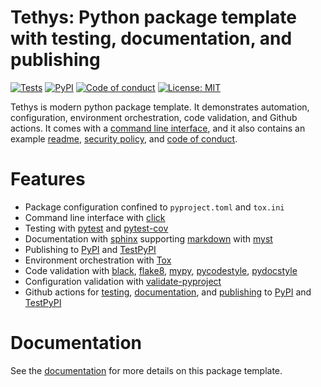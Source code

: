 # Tethys: Python package template with testing, documentation, and publishing

[![Tests](https://github.com/pcsagan/tethys/actions/workflows/tests.yml/badge.svg)](https://github.com/pcsagan/tethys/actions/workflows/tests.yml)
[![PyPI](https://img.shields.io/pypi/v/tethys-template.svg?label=PyPI)](https://pypi.org/project/tethys-template/)
[![Code of conduct](https://img.shields.io/badge/Code%20of%20conduct-welcoming-blue)](https://github.com/pcsagan/tethys/blob/main/CODE_OF_CONDUCT.md)
[![License: MIT](https://img.shields.io/badge/License-MIT-blue.svg)](https://github.com/pcsagan/tethys/blob/main/LICENSE)

Tethys is modern python package template. It demonstrates automation, configuration, environment orchestration, code validation, and Github actions. It comes with a [command line interface](), and it also contains an example [readme](), [security policy](), and [code of conduct]().

# Features

- Package configuration confined to `pyproject.toml` and `tox.ini`
- Command line interface with [click](https://click.palletsprojects.com/)
- Testing with [pytest](https://docs.pytest.org/en/7.1.x/reference/customize.html#tox-ini) and [pytest-cov](https://pytest-cov.readthedocs.io/en/latest/tox.html)
- Documentation with [sphinx](https://www.sphinx-doc.org/en/master) supporting [markdown](https://coderefinery.github.io/sphinx-lesson/md-and-rst) with [myst](https://myst-parser.readthedocs.io/en/latest)
- Publishing to [PyPI](https://pypi.org) and [TestPyPI](https://test.pypi.org)
- Environment orchestration with [Tox](https://github.com/tox-dev/tox)
- Code validation with [black](https://github.com/psf/black), [flake8](https://github.com/PyCQA/flake8), [mypy](https://github.com/python/mypy), [pycodestyle](https://github.com/PyCQA/pycodestyle), [pydocstyle](https://github.com/PyCQA/pydocstyle)
- Configuration validation with [validate-pyproject](https://github.com/abravalheri/validate-pyproject)
- Github actions for [testing](https://github.com/pcsagan/tethys/blob/main/.github/workflows/tests.yml), [documentation](https://github.com/pcsagan/tethys/blob/main/.github/workflows/docs.yml), and [publishing](https://github.com/pcsagan/tethys/blob/main/.github/workflows/publish.yml) to [PyPI](https://pypi.org) and [TestPyPI](https://test.pypi.org)

# Documentation

See the [documentation](https://validate-pyproject.readthedocs.io/en/latest/) for more details on this package template.
